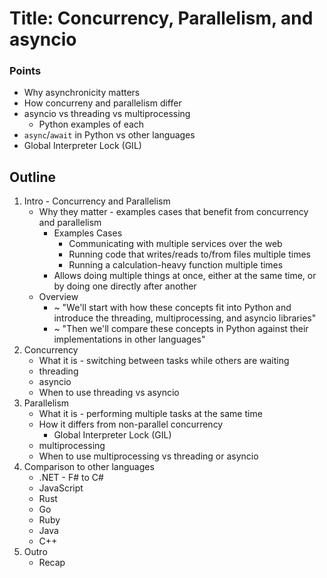 # Title: Concurrency, Parallelism, and asyncio

### Points
* Why asynchronicity matters
* How concurreny and parallelism differ
* asyncio vs threading vs multiprocessing
    * Python examples of each
* `async`/`await` in Python vs other languages
* Global Interpreter Lock (GIL)

## Outline
1. Intro - Concurrency and Parallelism
    * Why they matter - examples cases that benefit from concurrency and parallelism
        * Examples Cases
            * Communicating with multiple services over the web
            * Running code that writes/reads to/from files multiple times
            * Running a calculation-heavy function multiple times
        * Allows doing multiple things at once, either at the same time, or by doing one directly after another
    * Overview
        * ~ "We'll start with how these concepts fit into Python and introduce the threading, multiprocessing, and asyncio libraries"
        * ~ "Then we'll compare these concepts in Python against their implementations in other languages"
2. Concurrency
    * What it is - switching between tasks while others are waiting
    * threading
    * asyncio
    * When to use threading vs asyncio
3. Parallelism
    * What it is - performing multiple tasks at the same time
    * How it differs from non-parallel concurrency
        * Global Interpreter Lock (GIL)
    * multiprocessing
    * When to use multiprocessing vs threading or asyncio
4. Comparison to other languages
    * .NET - F# to C#
    * JavaScript
    * Rust
    * Go
    * Ruby
    * Java
    * C++
5. Outro
    * Recap
